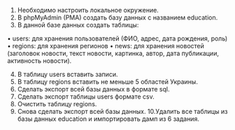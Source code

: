 1. Необходимо настроить локальное окружение.
2. В phpMyAdmin (PMA) создать базу данных с названием
education.
3. В данной базе данных создать таблицы:

• users: для хранения пользователей (ФИО, адрес, дата
рождения, роль)
• regions: для хранения регионов
• news: для хранения новостей (заголовок новости, текст
новости, картинка, автор, дата публикации, активность
новости).

4. В таблицу users вставить записи.
5. В таблицу regions вставить не меньше 5 областей Украины.
6. Сделать экспорт всей базы данных в формате sql.
7. Сделать экспорт таблицы users формате csv.
8. Очистить таблицу regions.
9. Снова сделать экспорт всей базы данных.
10.Удалить все таблицы из базы данных education и
импортировать дамп из 6 задания.
